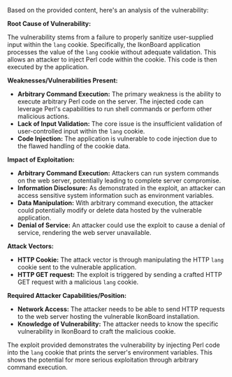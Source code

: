 Based on the provided content, here's an analysis of the vulnerability:

**Root Cause of Vulnerability:**

The vulnerability stems from a failure to properly sanitize user-supplied input within the `lang` cookie. Specifically, the IkonBoard application processes the value of the `lang` cookie without adequate validation.  This allows an attacker to inject Perl code within the cookie. This code is then executed by the application.

**Weaknesses/Vulnerabilities Present:**

*   **Arbitrary Command Execution:** The primary weakness is the ability to execute arbitrary Perl code on the server. The injected code can leverage Perl's capabilities to run shell commands or perform other malicious actions.
*   **Lack of Input Validation:** The core issue is the insufficient validation of user-controlled input within the `lang` cookie.
*   **Code Injection:** The application is vulnerable to code injection due to the flawed handling of the cookie data.

**Impact of Exploitation:**

*   **Arbitrary Command Execution:**  Attackers can run system commands on the web server, potentially leading to complete server compromise.
*   **Information Disclosure:** As demonstrated in the exploit, an attacker can access sensitive system information such as environment variables.
*   **Data Manipulation:**  With arbitrary command execution, the attacker could potentially modify or delete data hosted by the vulnerable application.
*   **Denial of Service:** An attacker could use the exploit to cause a denial of service, rendering the web server unavailable.

**Attack Vectors:**

*   **HTTP Cookie:** The attack vector is through manipulating the HTTP `lang` cookie sent to the vulnerable application.
*   **HTTP GET request:** The exploit is triggered by sending a crafted HTTP GET request with a malicious `lang` cookie.

**Required Attacker Capabilities/Position:**

*   **Network Access:** The attacker needs to be able to send HTTP requests to the web server hosting the vulnerable IkonBoard installation.
*   **Knowledge of Vulnerability:** The attacker needs to know the specific vulnerability in IkonBoard to craft the malicious cookie.

The exploit provided demonstrates the vulnerability by injecting Perl code into the `lang` cookie that prints the server's environment variables. This shows the potential for more serious exploitation through arbitrary command execution.